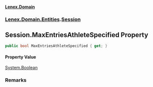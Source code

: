 #### [Lenex.Domain](index.md 'index')
### [Lenex.Domain.Entities](Lenex.Domain.Entities.md 'Lenex.Domain.Entities').[Session](Lenex.Domain.Entities.Session.md 'Lenex.Domain.Entities.Session')

## Session.MaxEntriesAthleteSpecified Property

```csharp
public bool MaxEntriesAthleteSpecified { get; }
```

#### Property Value
[System.Boolean](https://docs.microsoft.com/en-us/dotnet/api/System.Boolean 'System.Boolean')

### Remarks